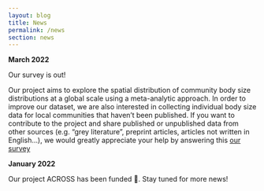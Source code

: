 ```yaml
---
layout: blog
title: News
permalink: /news
section: news
---
```



**March 2022**

Our survey is out!

Our project aims to explore the spatial distribution of community body size distributions at a global scale using a meta-analytic approach. In order to improve our dataset, we are also interested in collecting individual body size data for local communities that haven’t been published. If you want to contribute to the project and share published or unpublished data from other sources (e.g. “grey literature”, preprint articles, articles not written in English…), we would greatly appreciate your help by answering this [our survey](https://docs.google.com/forms/d/e/1FAIpQLSc9DVfhsVUjM2RorJBvNU22TLjnaQu3-kAt5EiMbeB8SbiCOA/viewform) 

**January 2022**

Our project ACROSS has been funded 🎉. Stay tuned for more news!